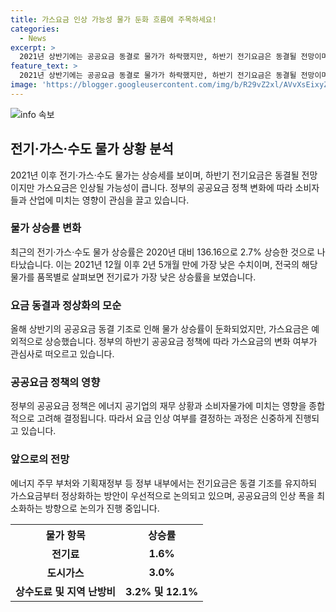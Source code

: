 ```yaml
---
title: 가스요금 인상 가능성 물가 둔화 흐름에 주목하세요!
categories:
  - News
excerpt: >
  2021년 상반기에는 공공요금 동결로 물가가 하락했지만, 하반기 전기요금은 동결될 전망이며 가스요금은 인상될 전망이다. 정부는 에너지 공기업의 재무 상황과 소비자물가를 고려해 하반기 요금 조정할 계획이다. 전국 전기·가스·수도 물가는 2021년 이후 최저인 상승률을 기록했으며, 정부는 공공요금 인상에 대한 신중한 모습을 보이고 있다. 이에 대한 관심이 모아지고 있는 가운데, 공공요금 변화에 관한 논의가 이뤄지고 있다.
feature_text: >
  2021년 상반기에는 공공요금 동결로 물가가 하락했지만, 하반기 전기요금은 동결될 전망이며 가스요금은 인상될 전망이다. 정부는 에너지 공기업의 재무 상황과 소비자물가를 고려해 하반기 요금 조정할 계획이다. 전국 전기·가스·수도 물가는 2021년 이후 최저인 상승률을 기록했으며, 정부는 공공요금 인상에 대한 신중한 모습을 보이고 있다. 이에 대한 관심이 모아지고 있는 가운데, 공공요금 변화에 관한 논의가 이뤄지고 있다.
image: 'https://blogger.googleusercontent.com/img/b/R29vZ2xl/AVvXsEixyZcFfHzMRdzZMjFBmAUKJYCLCGyLL1o632UiGVXcaFdKo_bkvkuCioo0uUKlGfBVcT3P84aROyZIXSBEx3Aw5nCQ3pTgDom1WDC4m8eifvWiAmWEEVb4x6G_l8C0QH225ldMjyaFvpxGEBGNO37VmDTDMHGhJPq73UglMfDca1-0aw/s1600/blogspot.png'
---
```


<p><img src="https://blogger.googleusercontent.com/img/b/R29vZ2xl/AVvXsEixyZcFfHzMRdzZMjFBmAUKJYCLCGyLL1o632UiGVXcaFdKo_bkvkuCioo0uUKlGfBVcT3P84aROyZIXSBEx3Aw5nCQ3pTgDom1WDC4m8eifvWiAmWEEVb4x6G_l8C0QH225ldMjyaFvpxGEBGNO37VmDTDMHGhJPq73UglMfDca1-0aw/s1600/blogspot.png" alt="info 속보" /></p>

<h2 data-ke-size="size26">전기·가스·수도 물가 상황 분석</h2>

<p data-ke-size="size16">2021년 이후 전기·가스·수도 물가는 상승세를 보이며, 하반기 전기요금은 동결될 전망이지만 가스요금은 인상될 가능성이 큽니다. 정부의 공공요금 정책 변화에 따라 소비자들과 산업에 미치는 영향이 관심을 끌고 있습니다.</p>

<h3 data-ke-size="size24">물가 상승률 변화</h3>

<p data-ke-size="size16">최근의 전기·가스·수도 물가 상승률은 2020년 대비 136.16으로 2.7% 상승한 것으로 나타났습니다. 이는 2021년 12월 이후 2년 5개월 만에 가장 낮은 수치이며, 전국의 해당 물가를 품목별로 살펴보면 전기료가 가장 낮은 상승률을 보였습니다.</p>

<h3 data-ke-size="size24">요금 동결과 정상화의 모순</h3>

<p data-ke-size="size16">올해 상반기의 공공요금 동결 기조로 인해 물가 상승률이 둔화되었지만, 가스요금은 예외적으로 상승했습니다. 정부의 하반기 공공요금 정책에 따라 가스요금의 변화 여부가 관심사로 떠오르고 있습니다.</p>

<h3 data-ke-size="size24">공공요금 정책의 영향</h3>

<p data-ke-size="size16">정부의 공공요금 정책은 에너지 공기업의 재무 상황과 소비자물가에 미치는 영향을 종합적으로 고려해 결정됩니다. 따라서 요금 인상 여부를 결정하는 과정은 신중하게 진행되고 있습니다.</p>

<h3 data-ke-size="size24">앞으로의 전망</h3>

<p data-ke-size="size16">에너지 주무 부처와 기획재정부 등 정부 내부에서는 전기요금은 동결 기조를 유지하되 가스요금부터 정상화하는 방안이 우선적으로 논의되고 있으며, 공공요금의 인상 폭을 최소화하는 방향으로 논의가 진행 중입니다.</p>

<table>
    <tr>
        <th>물가 항목</th>
        <th>상승률</th>
    </tr>
    <tr>
        <td style="text-align: center; height: 17px;"><b>전기료</b></td>
        <td style="text-align: center; height: 17px;"><b>1.6%</b></td>
    </tr>
    <tr>
        <td style="text-align: center; height: 17px;"><b>도시가스</b></td>
        <td style="text-align: center; height: 17px;"><b>3.0%</b></td>
    </tr>
    <tr>
        <td style="text-align: center; height: 17px;"><b>상수도료 및 지역 난방비</b></td>
        <td style="text-align: center; height: 17px;"><b>3.2% 및 12.1%</b></td>
    </tr>
</table>

<p data-ke-size="size16">&nbsp;</p>

